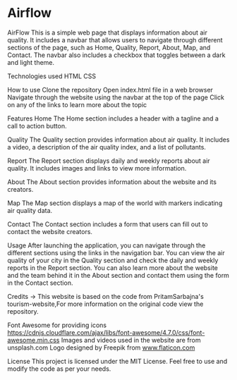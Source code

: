 # Airflow
AirFlow
This is a simple web page that displays information about air quality. It includes a navbar that allows users to navigate through different sections of the page, such as Home, Quality, Report, About, Map, and Contact. The navbar also includes a checkbox that toggles between a dark and light theme.

Technologies used
HTML
CSS

How to use
Clone the repository
Open index.html file in a web browser
Navigate through the website using the navbar at the top of the page
Click on any of the links to learn more about the topic

Features
Home
The Home section includes a header with a tagline and a call to action button.

Quality
The Quality section provides information about air quality. It includes a video, a description of the air quality index, and a list of pollutants.

Report
The Report section displays daily and weekly reports about air quality. It includes images and links to view more information.

About
The About section provides information about the website and its creators.

Map
The Map section displays a map of the world with markers indicating air quality data.

Contact
The Contact section includes a form that users can fill out to contact the website creators.

Usage
After launching the application, you can navigate through the different sections using the links in the navigation bar. You can view the air quality of your city in the Quality section and check the daily and weekly reports in the Report section. You can also learn more about the website and the team behind it in the About section and contact them using the form in the Contact section.


Credits -> This website is based on the code from PritamSarbajna's tourism-website,For more information on the original code view the repository.

Font Awesome for providing icons
https://cdnjs.cloudflare.com/ajax/libs/font-awesome/4.7.0/css/font-awesome.min.css
Images and videos used in the website are from unsplash.com
Logo designed by Freepik from www.flaticon.com

License
This project is licensed under the MIT License. Feel free to use and modify the code as per your needs.

